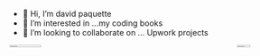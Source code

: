 - 👋 Hi, I’m david paquette
- 👀 I’m interested in ...my coding books
- 💞️ I’m looking to collaborate on ... Upwork projects
<div style="display: grid; grid-template-columns: 70% 30%; column-gap: 10%;">
  <div>
    <img width="40%" height="auto" src="https://i.imgur.com/yBF5r79.jpg">
  </div>
  <div>
    <img width="40%" height="auto" src="https://github-readme-stats.vercel.app/api/top-langs?username=davep80&hide=css,shell&theme=algolia&show_icons=true">
  </div>
</div>
<!---
DaveP80/DaveP80 is a ✨ special ✨ repository because its `README.md` (this file) appears on your GitHub profile.
You can click the Preview link to take a look at your changes.
--->
